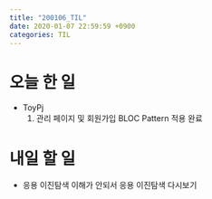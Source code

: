 ```yaml
---
title: "200106_TIL"
date: 2020-01-07 22:59:59 +0900
categories: TIL
---
```

# 오늘 한 일
* ToyPj
  1. 관리 페이지 및 회원가입 BLOC Pattern 적용 완료
  

# 내일 할 일
* 응용 이진탐색 이해가 안되서 응용 이진탐색 다시보기